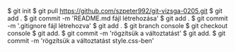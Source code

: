 $ git init
$ git pull https://github.com/szpeter992/git-vizsga-0205.git
$ git add .
$ git commit -m 'README.md fájl létrehozása'
$ git add .
$ git commit -m '.gitignore fájl létrehozva'
$ git add .
$ git branch console
$ git checkout console
$ git add.
$ git commit -m 'rögzítsük a változtatást'
$ git add.
$ git commit -m 'rögzítsük a változtatást style.css-ben'






